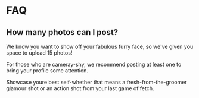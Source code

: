 # FAQ

## How many photos can I post?

We know you want to show off your fabulous furry face, so we've given you space to upload 15 photos!

For those who are cameray-shy, we recommend posting at least one to bring your profile some attention.

Showcase youre best self-whether that means a fresh-from-the-groomer glamour shot or an action shot from your last game of fetch.